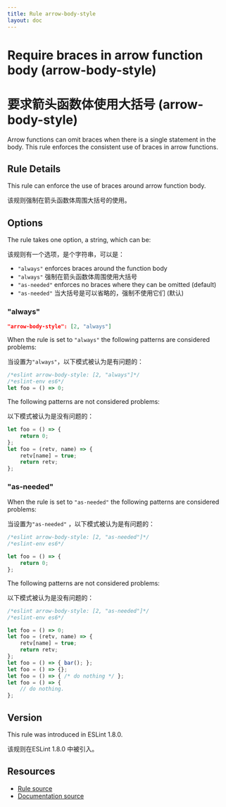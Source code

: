 ```yaml
---
title: Rule arrow-body-style
layout: doc
---
```

<!-- Note: No pull requests accepted for this file. See README.md in the root directory for details. -->

# Require braces in arrow function body (arrow-body-style)

# 要求箭头函数体使用大括号 (arrow-body-style)

Arrow functions can omit braces when there is a single statement in the body. This rule enforces the consistent use of braces in arrow functions.

## Rule Details

This rule can enforce the use of braces around arrow function body.

该规则强制在箭头函数体周围大括号的使用。

## Options

The rule takes one option, a string, which can be:

该规则有一个选项，是个字符串，可以是：

* `"always"` enforces braces around the function body
* `"always"` 强制在箭头函数体周围使用大括号
* `"as-needed"` enforces no braces where they can be omitted (default)
* `"as-needed"` 当大括号是可以省略的，强制不使用它们 (默认)

### "always"

```json
"arrow-body-style": [2, "always"]
```

When the rule is set to `"always"` the following patterns are considered problems:

当设置为`"always"`，以下模式被认为是有问题的：

```js
/*eslint arrow-body-style: [2, "always"]*/
/*eslint-env es6*/
let foo = () => 0;
```

The following patterns are not considered problems:

以下模式被认为是没有问题的：

```js
let foo = () => {
    return 0;
};
let foo = (retv, name) => {
    retv[name] = true;
    return retv;
};
```

### "as-needed"

When the rule is set to `"as-needed"` the following patterns are considered problems:

当设置为`"as-needed"` ，以下模式被认为是有问题的：

```js
/*eslint arrow-body-style: [2, "as-needed"]*/
/*eslint-env es6*/

let foo = () => {
    return 0;
};
```

The following patterns are not considered problems:

以下模式被认为是没有问题的：

```js
/*eslint arrow-body-style: [2, "as-needed"]*/
/*eslint-env es6*/

let foo = () => 0;
let foo = (retv, name) => {
    retv[name] = true;
    return retv;
};
let foo = () => { bar(); };
let foo = () => {};
let foo = () => { /* do nothing */ };
let foo = () => {
    // do nothing.
};
```

## Version

This rule was introduced in ESLint 1.8.0.

该规则在ESLint 1.8.0 中被引入。

## Resources

* [Rule source](https://github.com/eslint/eslint/tree/master/lib/rules/arrow-body-style.js)
* [Documentation source](https://github.com/eslint/eslint/tree/master/docs/rules/arrow-body-style.md)

